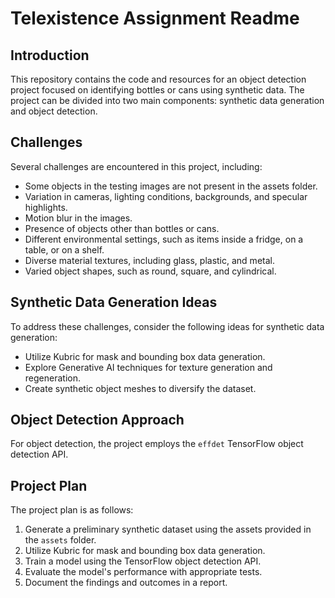 # Telexistence Assignment Readme

## Introduction

This repository contains the code and resources for an object detection project focused on identifying bottles or cans using synthetic data. The project can be divided into two main components: synthetic data generation and object detection.

## Challenges

Several challenges are encountered in this project, including:

* Some objects in the testing images are not present in the assets folder.
* Variation in cameras, lighting conditions, backgrounds, and specular highlights.
* Motion blur in the images.
* Presence of objects other than bottles or cans.
* Different environmental settings, such as items inside a fridge, on a table, or on a shelf.
* Diverse material textures, including glass, plastic, and metal.
* Varied object shapes, such as round, square, and cylindrical.

## Synthetic Data Generation Ideas

To address these challenges, consider the following ideas for synthetic data generation:

* Utilize Kubric for mask and bounding box data generation.
* Explore Generative AI techniques for texture generation and regeneration.
* Create synthetic object meshes to diversify the dataset.

## Object Detection Approach

For object detection, the project employs the `effdet` TensorFlow object detection API.

## Project Plan

The project plan is as follows:

1. Generate a preliminary synthetic dataset using the assets provided in the `assets` folder.
2. Utilize Kubric for mask and bounding box data generation.
3. Train a model using the TensorFlow object detection API.
4. Evaluate the model's performance with appropriate tests.
5. Document the findings and outcomes in a report.
